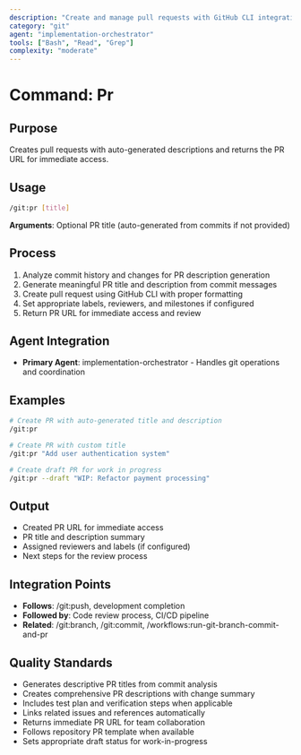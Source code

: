 ```yaml
---
description: "Create and manage pull requests with GitHub CLI integration"
category: "git"
agent: "implementation-orchestrator"
tools: ["Bash", "Read", "Grep"]
complexity: "moderate"
---
```


# Command: Pr

## Purpose

Creates pull requests with auto-generated descriptions and returns the PR URL for immediate access.

## Usage

```bash
/git:pr [title]
```

**Arguments**: Optional PR title (auto-generated from commits if not provided)

## Process

1. Analyze commit history and changes for PR description generation
2. Generate meaningful PR title and description from commit messages
3. Create pull request using GitHub CLI with proper formatting
4. Set appropriate labels, reviewers, and milestones if configured
5. Return PR URL for immediate access and review

## Agent Integration

- **Primary Agent**: implementation-orchestrator - Handles git operations and coordination

## Examples

```bash
# Create PR with auto-generated title and description
/git:pr

# Create PR with custom title
/git:pr "Add user authentication system"

# Create draft PR for work in progress
/git:pr --draft "WIP: Refactor payment processing"
```

## Output

- Created PR URL for immediate access
- PR title and description summary
- Assigned reviewers and labels (if configured)
- Next steps for the review process

## Integration Points

- **Follows**: /git:push, development completion
- **Followed by**: Code review process, CI/CD pipeline
- **Related**: /git:branch, /git:commit, /workflows:run-git-branch-commit-and-pr

## Quality Standards

- Generates descriptive PR titles from commit analysis
- Creates comprehensive PR descriptions with change summary
- Includes test plan and verification steps when applicable
- Links related issues and references automatically
- Returns immediate PR URL for team collaboration
- Follows repository PR template when available
- Sets appropriate draft status for work-in-progress
